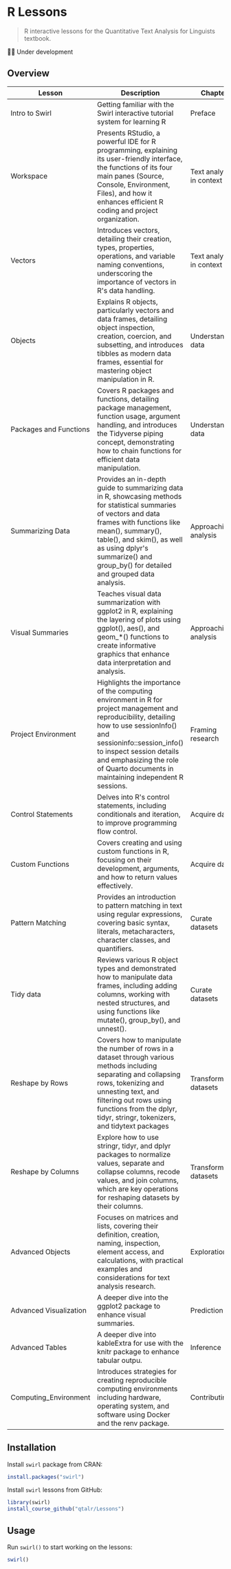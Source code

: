 # R Lessons

> R interactive lessons for the Quantitative Text Analysis for Linguists textbook.

💪🏻 Under development

## Overview

| Lesson                 | Description                                                                                                                                                                                                                                                                               | Chapter                  |
| ---------------------- | ----------------------------------------------------------------------------------------------------------------------------------------------------------------------------------------------------------------------------------------------------------------------------------------- | ------------------------ |
| Intro to Swirl         | Getting familiar with the Swirl interactive tutorial system for learning R                                                                                                                                                                                                                | Preface                  |
| Workspace              | Presents RStudio, a powerful IDE for R programming, explaining its user-friendly interface, the functions of its four main panes (Source, Console, Environment, Files), and how it enhances efficient R coding and project organization.                                                  | Text analysis in context |
| Vectors                | Introduces vectors, detailing their creation, types, properties, operations, and variable naming conventions, underscoring the importance of vectors in R's data handling.                                                                                                                | Text analysis in context |
| Objects                | Explains R objects, particularly vectors and data frames, detailing object inspection, creation, coercion, and subsetting, and introduces tibbles as modern data frames, essential for mastering object manipulation in R.                                                                | Understanding data       |
| Packages and Functions | Covers R packages and functions, detailing package management, function usage, argument handling, and introduces the Tidyverse piping concept, demonstrating how to chain functions for efficient data manipulation.                                                                      | Understanding data       |
| Summarizing Data       | Provides an in-depth guide to summarizing data in R, showcasing methods for statistical summaries of vectors and data frames with functions like mean(), summary(), table(), and skim(), as well as using dplyr's summarize() and group_by() for detailed and grouped data analysis.      | Approaching analysis     |
| Visual Summaries       | Teaches visual data summarization with ggplot2 in R, explaining the layering of plots using ggplot(), aes(), and geom_*() functions to create informative graphics that enhance data interpretation and analysis.                                                                         | Approaching analysis     |
| Project Environment    | Highlights the importance of the computing environment in R for project management and reproducibility, detailing how to use sessionInfo() and sessioninfo::session_info() to inspect session details and emphasizing the role of Quarto documents in maintaining independent R sessions. | Framing research         |
| Control Statements     | Delves into R's control statements, including conditionals and iteration, to improve programming flow control.                                                                                                                                                                            | Acquire data             |
| Custom Functions       | Covers creating and using custom functions in R, focusing on their development, arguments, and how to return values effectively.                                                                                                                                                          | Acquire data             |
| Pattern Matching       | Provides an introduction to pattern matching in text using regular expressions, covering basic syntax, literals, metacharacters, character classes, and quantifiers.                                                                                                                      | Curate datasets          |
| Tidy data              | Reviews various R object types and demonstrated how to manipulate data frames, including adding columns, working with nested structures, and using functions like mutate(), group_by(), and unnest().                                                                                     | Curate datasets          |
| Reshape by Rows        | Covers how to manipulate the number of rows in a dataset through various methods including separating and collapsing rows, tokenizing and unnesting text, and filtering out rows using functions from the dplyr, tidyr, stringr, tokenizers, and tidytext packages                        | Transform datasets       |
| Reshape by Columns     | Explore how to use stringr, tidyr, and dplyr packages to normalize values, separate and collapse columns, recode values, and join columns, which are key operations for reshaping datasets by their columns.                                                                              | Transform datasets       |
| Advanced Objects       | Focuses on matrices and lists, covering their definition, creation, naming, inspection, element access, and calculations, with practical examples and considerations for text analysis research.                                                                                          | Exploration              |
| Advanced Visualization | A deeper dive into the ggplot2 package to enhance visual summaries.                                                                                                                                                                                                                       | Prediction               |
| Advanced Tables        | A deeper dive into kableExtra for use with the knitr package to enhance tabular outpu.                                                                                                                                                                                                    | Inference                |
| Computing_Environment  | Introduces strategies for creating reproducible computing environments including hardware, operating system, and software using Docker and the renv package.                                                                                                                              | Contributing             |

## Installation

Install `swirl` package from CRAN:

```r
install.packages("swirl")
```

Install `swirl` lessons from GitHub:

```r
library(swirl)
install_course_github("qtalr/Lessons")
```

## Usage

Run `swirl()` to start working on the lessons:

```r
swirl()
```